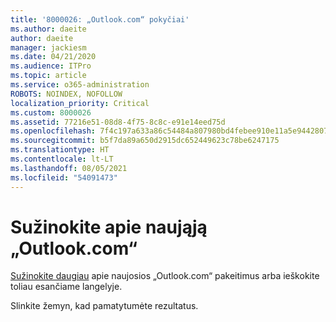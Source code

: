 ```yaml
---
title: '8000026: „Outlook.com“ pokyčiai'
ms.author: daeite
author: daeite
manager: jackiesm
ms.date: 04/21/2020
ms.audience: ITPro
ms.topic: article
ms.service: o365-administration
ROBOTS: NOINDEX, NOFOLLOW
localization_priority: Critical
ms.custom: 8000026
ms.assetid: 77216e51-08d8-4f75-8c8c-e91e14eed75d
ms.openlocfilehash: 7f4c197a633a86c54484a807980bd4febee910e11a5e9442807f8da3a4340c04
ms.sourcegitcommit: b5f7da89a650d2915dc652449623c78be6247175
ms.translationtype: HT
ms.contentlocale: lt-LT
ms.lasthandoff: 08/05/2021
ms.locfileid: "54091473"
---
```

# <a name="learn-about-the-new-outlookcom"></a>Sužinokite apie naująją „Outlook.com“

[Sužinokite daugiau](https://go.microsoft.com/fwlink/?linkid=2039724&amp;clcid=0x409) apie naujosios „Outlook.com“ pakeitimus arba ieškokite toliau esančiame langelyje. 
  
Slinkite žemyn, kad pamatytumėte rezultatus.
  

